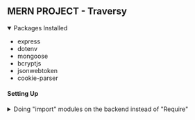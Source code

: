 ## MERN PROJECT - Traversy 

<details open>
<summary>Packages Installed</summary>
<ul>
    <li>express</li>
    <li>dotenv</li>
    <li>mongoose</li>
    <li>bcryptjs</li>
    <li>jsonwebtoken</li>
    <li>cookie-parser</li>
</ul>
</details>


#### Setting Up 

<details>
<summary>Doing "import" modules on the backend instead of "Require" </summary>
- Adding <code>  "type": "module",
</code>
</details>


